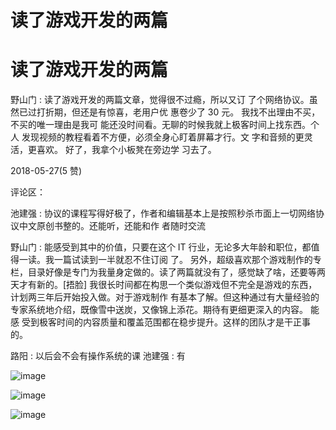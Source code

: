 # 读了游戏开发的两篇

# 读了游戏开发的两篇

野山门 : 读了游戏开发的两篇文章，觉得很不过瘾，所以又订 了个网络协议。虽然已过打折期，但还是有惊喜，老用户优 惠卷少了 30 元。 我找不出理由不买，不买的唯一理由是我可 能还没时间看。无聊的时候我就上极客时间上找东西。个人 发现视频的教程看着不方便，必须全身心盯着屏幕才行。文 字和音频的更灵活，更喜欢。 好了，我拿个小板凳在旁边学 习去了。

2018-05-27(5 赞)

评论区：

池建强 : 协议的课程写得好极了，作者和编辑基本上是按照秒杀市面上一切网络协议中文原创书整的。还能听，还能和作 者随时交流

野山门 : 能感受到其中的价值，只要在这个 IT 行业，无论多大年龄和职位，都值得一读。我一篇试读到一半就忍不住订阅 了。 另外，超级喜欢那个游戏制作的专栏，目录好像是专门为我量身定做的。读了两篇就没有了，感觉缺了啥，还要等两 天才有新的。[捂脸] 我很长时间都在构思一个类似游戏但不完全是游戏的东西，计划两三年后开始投入做。对于游戏制作 有基本了解。但这种通过有大量经验的专家系统地介绍，既像雪中送炭，又像锦上添花。期待有更细更深入的内容。 能感 受到极客时间的内容质量和覆盖范围都在稳步提升。这样的团队才是干正事的。

路阳 : 以后会不会有操作系统的课 池建强 : 有

![image](img/Image_040.png)

![image](img/Image_041.png)

![image](img/Image_042.png)